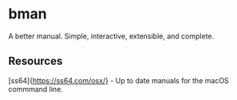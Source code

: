 # bman
A better manual. Simple, interactive, extensible, and complete. 

## Resources

[ss64]{https://ss64.com/osx/} - Up to date manuals for the macOS commmand line. 
